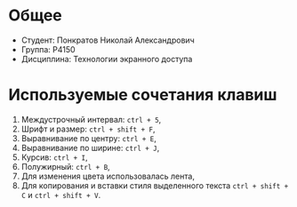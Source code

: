 # Общее

 - Студент: Понкратов Николай Александрович
 - Группа: Р4150
 - Дисциплина: Технологии экранного доступа

# Используемые сочетания клавиш

1. Междустрочный интервал: `ctrl + 5`,
2. Шрифт и размер: `ctrl + shift + F`,
3. Выравнивание по центру: `ctrl + E`,
4. Выравнивание по ширине: `ctrl + J`,
5. Курсив: `ctrl + I`,
6. Полужирный: `ctrl + B`,
7. Для изменения цвета использовалась лента,
8. Для копирования и вставки стиля выделенного текста `ctrl + shift + C` и `ctrl + shift + V`.

